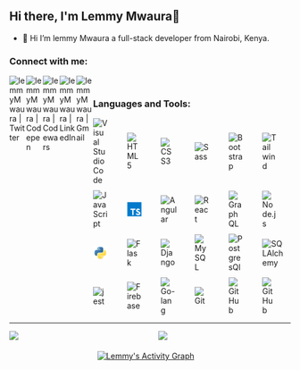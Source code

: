 ## Hi there, I'm Lemmy Mwaura👋

- 🌱 Hi I’m lemmy Mwaura a full-stack developer from Nairobi, Kenya.

### Connect with me:

[<img align="left" alt="lemmyMwaura | Twitter" width="30px" src="https://cdn.jsdelivr.net/npm/simple-icons@v3/icons/twitter.svg" />][twitter]
[<img align="left" alt="lemmyMwaura | Codepen" width="30px" src="https://cdn.jsdelivr.net/npm/simple-icons@v3/icons/codepen.svg" />][codepen]
[<img align="left" alt="lemmyMwaura | Codewars" width="30px" src="https://cdn.jsdelivr.net/npm/simple-icons@v3/icons/codewars.svg" />][codewars]
[<img align="left" alt="lemmyMwaura | LinkedIn" width="30px" src="https://cdn.jsdelivr.net/npm/simple-icons@v3/icons/linkedin.svg" />][linkedin]
[<img align="left" alt="lemmyMwaura | Gmail" width="30px" src="https://cdn.jsdelivr.net/npm/simple-icons@v3/icons/gmail.svg" />][gmail]

<br>

### Languages and Tools:

<div class="icons">
  <img alt="Visual Studio Code" src="https://cdn.jsdelivr.net/gh/devicons/devicon/icons/vscode/vscode-original.svg"/>
  <img alt="HTML5" src="https://cdn.jsdelivr.net/gh/devicons/devicon/icons/html5/html5-original.svg"/>
  <img alt="CSS3" src="https://cdn.jsdelivr.net/gh/devicons/devicon/icons/css3/css3-original.svg"/>
  <img alt="Sass" src="https://cdn.jsdelivr.net/gh/devicons/devicon/icons/sass/sass-original.svg"/>
  <img alt="Bootstrap" src="https://cdn.jsdelivr.net/gh/devicons/devicon/icons/bootstrap/bootstrap-original.svg"/>
  <img alt="Tailwind" src="https://www.vectorlogo.zone/logos/tailwindcss/tailwindcss-icon.svg"  />
  <img alt="JavaScript" src="https://cdn.jsdelivr.net/gh/devicons/devicon/icons/javascript/javascript-original.svg"/>
  <img alt="Typescript" src="https://raw.githubusercontent.com/devicons/devicon/master/icons/typescript/typescript-original.svg" />
  <img alt="Angular" class="angular" src="https://angular.io/assets/images/logos/angular/angular.svg" />
  <img alt="React" src="https://cdn.jsdelivr.net/gh/devicons/devicon/icons/react/react-original.svg"/>
  <img alt="GraphQL" src="https://cdn.jsdelivr.net/gh/devicons/devicon/icons/graphql/graphql-plain.svg"/>
  <img alt="Node.js" src="https://cdn.jsdelivr.net/gh/devicons/devicon/icons/nodejs/nodejs-original.svg"/>
  <img alt="Python"  src="https://raw.githubusercontent.com/devicons/devicon/master/icons/python/python-original.svg" />
  <img alt="Flask" src="https://cdn.jsdelivr.net/gh/devicons/devicon/icons/flask/flask-original.svg"/>
  <img alt="Django" src="https://cdn.jsdelivr.net/gh/devicons/devicon/icons/django/django-plain.svg"/>
  <img alt="MySQL" src="https://cdn.jsdelivr.net/gh/devicons/devicon/icons/fastapi/fastapi-original.svg"/>
  <img alt="PostgresQl" src="https://cdn.jsdelivr.net/gh/devicons/devicon/icons/postgresql/postgresql-original.svg"/>
  <img alt="SQLAlchemy" class="sqlalchemy" src="https://cdn.jsdelivr.net/gh/devicons/devicon/icons/sqlalchemy/sqlalchemy-original.svg"/>
  <img alt="jest" src="https://cdn.jsdelivr.net/gh/devicons/devicon/icons/jest/jest-plain.svg"/>
  <img alt="Firebase" src="https://cdn.jsdelivr.net/gh/devicons/devicon/icons/firebase/firebase-plain.svg"/>
  <img alt="Go-lang" src="https://cdn.jsdelivr.net/gh/devicons/devicon/icons/go/go-original.svg"/>
  <img alt="Git" src="https://cdn.jsdelivr.net/gh/devicons/devicon/icons/git/git-original.svg"/>
  <img alt="GitHub" src="https://user-images.githubusercontent.com/3369400/139447912-e0f43f33-6d9f-45f8-be46-2df5bbc91289.png"/>
  <img alt="GitHub" src="https://user-images.githubusercontent.com/3369400/139448065-39a229ba-4b06-434b-bc67-616e2ed80c8f.png"/>
</div>

---

<div class="wrapper">
  <img align="left" width="47%" src="https://github-readme-stats.vercel.app/api?username=lemmymwaura&show_icons=true&theme=radical">

  <img align="left" width="47%" src="http://github-readme-streak-stats.herokuapp.com?user=lemmymwaura&theme=radical&date_format=M%20j%5B%2C%20Y%5D">
</div>

<div class="graph">
  <a href="https://github.com/ashutosh00710/github-readme-activity-graph"><img alt="Lemmy's Activity Graph" src="https://denvercoder1-activity-graph.herokuapp.com/graph/?username=lemmymwaura&bg_color=1F222E&color=F8D866&line=F85D7F&point=FFFFFF&hide_border=true" />
  </a>
</div>

<!-- Styles -->
<style>
  .icons{
    display: grid;
    align-items: center;
    gap: 10px;
    grid-template-columns: repeat(auto-fit, minmax(50px, 1fr));
  }
  .icons img{
    width: 26px;
  }
  .icons .angular{
    width: 32px;
  }
   .icons .sqlalchemy{
    width: 40px;
   }
  .wrapper {
    display : flex;
    align-items : center;
    justify-content : space-between;
    margin-bottom : 20px;
  }
  .graph {
    display : flex;
    align-items : center;
    justify-content : center;
    width : 97%;
  }
  @media (max-width: 468px) {
    .wrapper {
      flex-direction : column;
      gap : 10px;
      width : 100%;
    }
    .wrapper img {
      width : 90%;
    }
  }
</style>

[twitter]: https://#
[linkedin]: https://#
[home]: https://#
[codepen]: https://codepen.io/lemmymwaura
[codewars]: https://www.codewars.com/users/LemmyMwaura
[cssbattle]: https://cssbattle.dev/player/lemmy
[spotify]: https://open.spotify.com/user/1y6fetq0f8qp3s94e5yfrerg5?si=2d08857358cc4862
[discord]: https://www.codewars.com/users/LemmyMwaura
[gmail]: https://www.lemmymwauracodes@gmail.com
